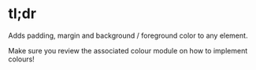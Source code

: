 # tl;dr

Adds padding, margin and background / foreground color to any element.

Make sure you review the associated colour module on how to implement colours!
